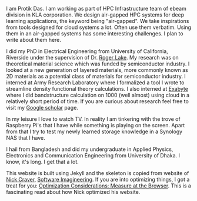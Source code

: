 I am Protik Das. I am working as part of HPC Infrastructure team of ebeam division in KLA corporation. We design air-gapped HPC systems for deep learning applications, the keyword being "air-gapped". We take inspirations from tools designed for cloud systems a lot. Often use them verbatim. Using them in an air-gapped systems has some interesting challenges. I plan to write about them here.

I did my PhD in Electrical Engineering from University of California, Riverside under the supervision of Dr. [Roger Lake](https://intra.ece.ucr.edu/~rlake/). My research was on theoretical material science which was funded by semiconductor industry. I looked at a new generation of layered materials, more commonly known as 2D materials as a potential class of materials for semiconductor industry. I interned at Army Research Laboratory where I formalized a tool I wrote to streamline density functional theory calculations. I also interned at [Exabyte](https://exabyte.io/) where I did bandstructure calculation on 1000 (well almost) using cloud in a relatively short period of time. If you are curious about research feel free to visit my [Google scholar](https://scholar.google.com/citations?user=RcgIf7MAAAAJ&hl=en) page.

In my leisure I love to watch TV. In reality I am tinkering with the trove of Raspberry Pi's that I have while something is playing on the screen. Apart from that I try to test my newly learned storage knowledge in a Synology NAS that I have.

I hail from Bangladesh and did my undergraduate in Applied Physics, Electronics and Communication Engineering from University of Dhaka. I know, it's long. I get that a lot.

This website is built using Jekyll and the skeleton is copied from website of [Nick Craver](https://nickcraver.com/), [Software Imagineering](https://github.com/NickCraver/nickcraver.github.com). If you are into optimizing things, I got a treat for you: [Optimization Considerations: Measure at the Browser](https://nickcraver.com/blog/2015/03/24/optimization-considerations/). This is a fascinating read about how Nick optimized his website.
